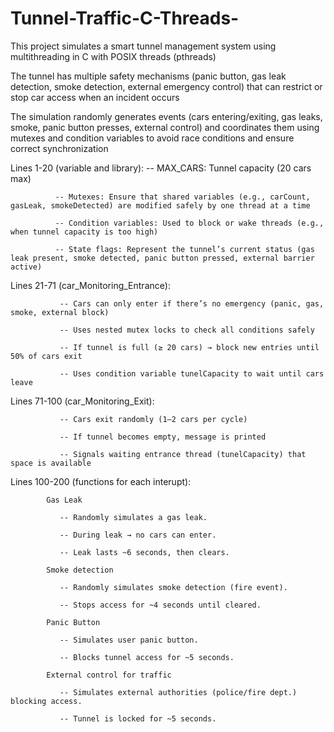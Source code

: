 # Tunnel-Traffic-C-Threads-

  This project simulates a smart tunnel management system using multithreading in C with POSIX threads (pthreads) 

  The tunnel has multiple safety mechanisms (panic button, gas leak detection, smoke detection, external emergency control) that can restrict or stop car access when an incident occurs
  
  The simulation randomly generates events (cars entering/exiting, gas leaks, smoke, panic button presses, external control) and coordinates them using mutexes and condition variables to avoid race conditions and ensure correct synchronization

  Lines 1-20 (variable and library):
              -- MAX_CARS: Tunnel capacity (20 cars max)

              -- Mutexes: Ensure that shared variables (e.g., carCount, gasLeak, smokeDetected) are modified safely by one thread at a time

              -- Condition variables: Used to block or wake threads (e.g., when tunnel capacity is too high)

              -- State flags: Represent the tunnel’s current status (gas leak present, smoke detected, panic button pressed, external barrier active)

  Lines 21-71 (car_Monitoring_Entrance):  

               -- Cars can only enter if there’s no emergency (panic, gas, smoke, external block)

               -- Uses nested mutex locks to check all conditions safely

               -- If tunnel is full (≥ 20 cars) → block new entries until 50% of cars exit

               -- Uses condition variable tunelCapacity to wait until cars leave

  Lines 71-100 (car_Monitoring_Exit):

               -- Cars exit randomly (1–2 cars per cycle)

               -- If tunnel becomes empty, message is printed

               -- Signals waiting entrance thread (tunelCapacity) that space is available

  Lines 100-200 (functions for each interupt):

            Gas Leak
            
               -- Randomly simulates a gas leak.

               -- During leak → no cars can enter.

               -- Leak lasts ~6 seconds, then clears.

            Smoke detection 

               -- Randomly simulates smoke detection (fire event).

               -- Stops access for ~4 seconds until cleared.

            Panic Button 

               -- Simulates user panic button.

               -- Blocks tunnel access for ~5 seconds.

            External control for traffic 

               -- Simulates external authorities (police/fire dept.) blocking access.

               -- Tunnel is locked for ~5 seconds.
    

                














  
